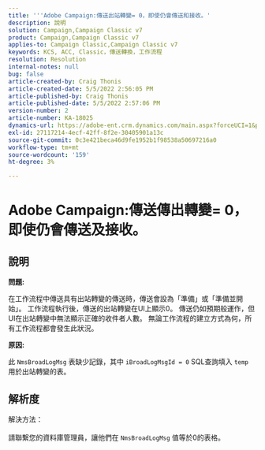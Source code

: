 ```yaml
---
title: '''Adobe Campaign:傳送出站轉變= 0，即使仍會傳送和接收。'
description: 說明
solution: Campaign,Campaign Classic v7
product: Campaign,Campaign Classic v7
applies-to: Campaign Classic,Campaign Classic v7
keywords: KCS, ACC, Classic，傳送轉換，工作流程
resolution: Resolution
internal-notes: null
bug: false
article-created-by: Craig Thonis
article-created-date: 5/5/2022 2:56:05 PM
article-published-by: Craig Thonis
article-published-date: 5/5/2022 2:57:06 PM
version-number: 2
article-number: KA-18025
dynamics-url: https://adobe-ent.crm.dynamics.com/main.aspx?forceUCI=1&pagetype=entityrecord&etn=knowledgearticle&id=9f658e78-83cc-ec11-a7b5-6045bd00d995
exl-id: 27117214-4ecf-42ff-8f2e-30405901a13c
source-git-commit: 0c3e421beca46d9fe1952b1f98538a50697216a0
workflow-type: tm+mt
source-wordcount: '159'
ht-degree: 3%

---
```


# Adobe Campaign:傳送傳出轉變= 0，即使仍會傳送及接收。

## 說明


<b>問題:</b>

在工作流程中傳送具有出站轉變的傳送時，傳送會設為「準備」或「準備並開始」。 工作流程執行後，傳送的出站轉變在UI上顯示0。 傳送仍如預期般運作，但UI在出站轉變中無法顯示正確的收件者人數。 無論工作流程的建立方式為何，所有工作流程都會發生此狀況。



<b>原因:</b>

此 `NmsBroadLogMsg` 表缺少記錄，其中 `iBroadLogMsgId = 0` SQL查詢填入 `temp` 用於出站轉變的表。


## 解析度

解決方法：<br><br>
請聯繫您的資料庫管理員，讓他們在 `NmsBroadLogMsg` 值等於0的表格。
